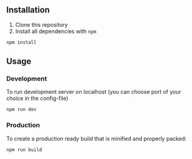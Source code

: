 ## Installation

1. Clone this repository
2. Install all dependencies with `npm`
```bash
npm install
```

## Usage

### Development
To run development server on localhost (you can choose port of your choice in the config-file)

```bash
npm run dev
```

### Production

To create a production ready build that is minified and properly packed:

```bash
npm run build
```

